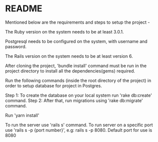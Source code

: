 # README

Mentioned below are the requirements and steps to setup the project - 


The Ruby version on the system needs to be at least 3.0.1.


Postgresql needs to be configured on the system, with username and password.


The Rails version on the system needs to be at least version 6.


After cloning the project, 'bundle install' command must be run in the project directory to install all the dependencies(gems) required.


Run the following commands (inside the root directory of the project) in order to setup database for project in Postgres.

Step 1: To create the database on your local system run 'rake db:create' command.
Step 2: After that, run migrations using 'rake db:migrate' command.

Run 'yarn install'

To run the server use 'rails s' command. To run server on a specific port use 'rails s -p {port number}', e.g: rails s -p 8080. Default port for use is 8080